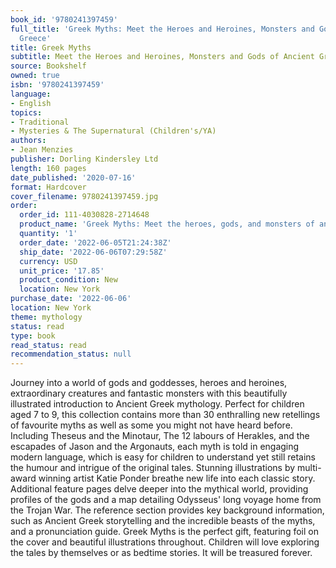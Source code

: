```yaml
---
book_id: '9780241397459'
full_title: 'Greek Myths: Meet the Heroes and Heroines, Monsters and Gods of Ancient
  Greece'
title: Greek Myths
subtitle: Meet the Heroes and Heroines, Monsters and Gods of Ancient Greece
source: Bookshelf
owned: true
isbn: '9780241397459'
language:
- English
topics:
- Traditional
- Mysteries & The Supernatural (Children's/YA)
authors:
- Jean Menzies
publisher: Dorling Kindersley Ltd
length: 160 pages
date_published: '2020-07-16'
format: Hardcover
cover_filename: 9780241397459.jpg
order:
  order_id: 111-4030828-2714648
  product_name: 'Greek Myths: Meet the heroes, gods, and monsters of ancient Greece'
  quantity: '1'
  order_date: '2022-06-05T21:24:38Z'
  ship_date: '2022-06-06T07:29:58Z'
  currency: USD
  unit_price: '17.85'
  product_condition: New
  location: New York
purchase_date: '2022-06-06'
location: New York
theme: mythology
status: read
type: book
read_status: read
recommendation_status: null
---
```

Journey into a world of gods and goddesses, heroes and heroines, extraordinary creatures and fantastic monsters with this beautifully illustrated introduction to Ancient Greek mythology. Perfect for children aged 7 to 9, this collection contains more than 30 enthralling new retellings of favourite myths as well as some you might not have heard before.
Including Theseus and the Minotaur, The 12 labours of Herakles, and the escapades of Jason and the Argonauts, each myth is told in engaging modern language, which is easy for children to understand yet still retains the humour and intrigue of the original tales. Stunning illustrations by multi-award winning artist Katie Ponder breathe new life into each classic story.
Additional feature pages delve deeper into the mythical world, providing profiles of the gods and a map detailing Odysseus' long voyage home from the Trojan War. The reference section provides key background information, such as Ancient Greek storytelling and the incredible beasts of the myths, and a pronunciation guide.
Greek Myths is the perfect gift, featuring foil on the cover and beautiful illustrations throughout. Children will love exploring the tales by themselves or as bedtime stories. It will be treasured forever.
